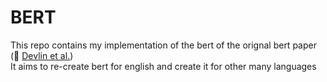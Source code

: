 # BERT

This repo contains my implementation of the bert of the orignal bert paper (:link: [Devlin et al.](https://arxiv.org/pdf/1810.04805.pdf))\
It aims to re-create bert for english and create it for other many languages